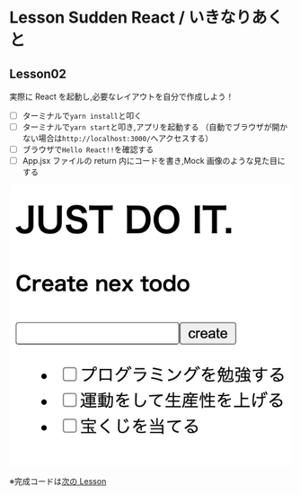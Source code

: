 # Lesson Sudden React / いきなりあくと

## Lesson02

実際に React を起動し,必要なレイアウトを自分で作成しよう！

- [ ] ターミナルで`yarn install`と叩く
- [ ] ターミナルで`yarn start`と叩き,アプリを起動する
      （自動でブラウザが開かない場合は`http://localhost:3000/`へアクセスする）
- [ ] ブラウザで`Hello React!!`を確認する
- [ ] App.jsx ファイルの return 内にコードを書き,Mock 画像のような見た目にする

![mock](/mocks/lesson02.png)

※完成コードは[次の Lesson](/tree/lesson03)
